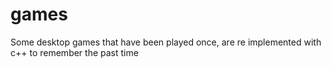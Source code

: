 # games
Some desktop games that have been played once, are re implemented with c++ to remember the past time
